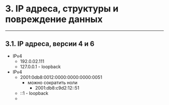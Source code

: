 # 3. IP адреса, структуры и повреждение данных

---

## 3.1. IP адреса, версии 4 и 6

* IPv4
  - 192.0.02.111
  - 127.0.0.1 - loopback
* IPv4
  - 2001:0db8:0012:0000:0000:0000:0051 
    - можно сократить ноли
      - 2001:db8:c9d2:12::51
  - ::1 - loopback
  - 


